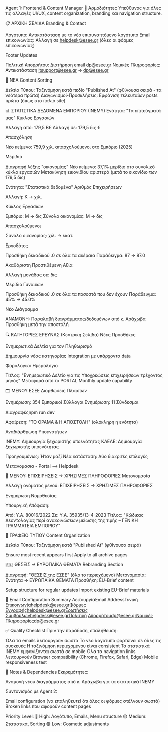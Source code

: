 Agent 1: Frontend & Content Manager
🎯 Αρμοδιότητες
Υπεύθυνος για όλες τις αλλαγές UI/UX, content organization, branding και navigation structure.

📋 ΑΡΧΙΚΗ ΣΕΛΙΔΑ
Branding & Contact

 Λογότυπο: Αντικατάσταση με το νέο επισυναπτόμενο λογότυπο
 Email επικοινωνίας: Αλλαγή σε helpdesk@esee.gr (όλες οι φόρμες επικοινωνίας)

Footer Updates

 Πολιτική Απορρήτου: Διατήρηση email dp@esee.gr
 Νομικές Πληροφορίες: Αντικατάσταση itsupport@esee.gr → dp@esee.gr


📰 ΝΕΑ
Content Sorting

 Δελτία Τύπου: Ταξινόμηση κατά πεδίο "Published At" (φθίνουσα σειρά - τα νεότερα πρώτα)
 Διαγωνισμοί-Προσκλήσεις: Εμφάνιση τελευταίων posts πρώτα (όπως στο παλιό site)


📊 ΣΤΑΤΙΣΤΙΚΑ ΔΕΔΟΜΕΝΑ ΕΜΠΟΡΙΟΥ (ΙΝΕΜΥ)
Ενότητα: "Τα επιτεύγματά μας"
Κύκλος Εργασιών

 Αλλαγή από: 179,5 Β€
 Αλλαγή σε: 179,5 δις €

Απασχόληση

 Νέο κείμενο: 759,9 χιλ. απασχολούμενοι στο Εμπόριο (2025)

Μερίδιο

 Διαγραφή λέξης "οικονομίας"
 Νέο κείμενο: 37,1% μερίδιο στο συνολικό κύκλο εργασιών
 Μετακίνηση εικονιδίου αριστερά (μετά το εικονίδιο των 179,5 δις)

Ενότητα: "Στατιστικά δεδομένα"
Αριθμός Επιχειρήσεων

 Αλλαγή: Κ → χιλ.

Κύκλος Εργασιών

 Εμπόριο: Μ → δις
 Σύνολο οικονομίας: Μ → δις

Απασχολούμενοι

 Σύνολο οικονομίας: χιλ. → εκατ.

Εργοδότες

 Προσθήκη δεκαδικού .0 σε όλα τα ακέραια
 Παράδειγμα: 87 → 87.0

Ακαθάριστη Προστιθέμενη Αξία

 Αλλαγή μονάδας σε: δις

Μερίδιο Γυναικών

 Προσθήκη δεκαδικού .0 σε όλα τα ποσοστά που δεν έχουν
 Παράδειγμα: 45% → 45.0%

Νέο Διάγραμμα

 ΑΝΑΜΟΝΗ: Παραλαβή διαγράμματος/δεδομένων από κ. Αράχωβα
 Προσθήκη μετά την αποστολή


🔍 ΚΑΤΗΓΟΡΙΕΣ ΕΡΕΥΝΑΣ (Κεντρική Σελίδα)
Νέες Προσθήκες

 Ενημερωτικά Δελτία για τον Πληθωρισμό

Δημιουργία νέας κατηγορίας
Integration με υπάρχοντα data


 Φορολογικό Ημερολόγιο

Τίτλος: "Ενημερωτικό Δελτίο για τις Υποχρεώσεις επιχειρήσεων τρέχοντος μηνός"
Μεταφορά από το PORTAL
Monthly update capability




🗂️ ΜΕΝΟΥ ΕΣΕΕ
Διορθώσεις Πλαισίων

 Ενημέρωση: 354 Εμπορικοί Σύλλογοι
 Ενημέρωση: 11 Σύνδεσμοι

Διαγραφέςnpm run dev


 Αφαίρεση: "ΤΟ ΟΡΑΜΑ & Η ΑΠΟΣΤΟΛΗ" (ολόκληρη η ενότητα)

Αναδιάρθρωση Υποενοτήτων

 ΙΝΕΜΥ: Δημιουργία ξεχωριστής υποενότητας
 ΚΑΕΛΕ: Δημιουργία ξεχωριστής υποενότητας

Προηγουμένως: Ήταν μαζί
Νέα κατάσταση: Δύο διακριτές επιλογές



Μετανομασια - Portal --> Helpdesk


💼 ΜΕΝΟΥ: ΕΠΙΧΕΙΡΗΣΕΙΣ → ΧΡΗΣΙΜΕΣ ΠΛΗΡΟΦΟΡΙΕΣ
Μετονομασία

 Αλλαγή ονόματος μενού: ΕΠΙΧΕΙΡΗΣΕΙΣ → ΧΡΗΣΙΜΕΣ ΠΛΗΡΟΦΟΡΙΕΣ

Ενημέρωση Νομοθεσίας

 Υπουργική Απόφαση:

Από: Υ.Α. 80016/2022
Σε: Υ.Α. 35935/13-4-2023
Τίτλος: "Κώδικας Δεοντολογίας περί ανακοινώσεων μείωσης της τιμής – ΓΕΝΙΚΗ ΓΡΑΜΜΑΤΕΙΑ ΕΜΠΟΡΙΟΥ"




📢 ΓΡΑΦΕΙΟ ΤΥΠΟΥ
Content Organization

 Δελτία Τύπου: Ταξινόμηση κατά "Published At" (φθίνουσα σειρά)

Ensure most recent appears first
Apply to all archive pages




🇪🇺 ΘΕΣΕΙΣ → ΕΥΡΩΠΑΪΚΑ ΘΕΜΑΤΑ
Rebranding Section

 Διαγραφή: "ΘΕΣΕΙΣ της ΕΣΕΕ" (όλο το περιεχόμενο)
 Μετονομασία: Ενότητα → ΕΥΡΩΠΑΪΚΑ ΘΕΜΑΤΑ
 Προσθήκη: EU-Brief content

Setup structure for regular updates
Import existing EU-Brief materials




📧 Email Configuration Summary
ΛειτουργίαEmail AddressΓενική Επικοινωνίαhelpdesk@esee.grΦόρμες Εγγραφήςhelpdesk@esee.grΕρωτήσεις Συμβούλωνhelpdesk@esee.grΠολιτική Απορρήτουdp@esee.grΝομικές Πληροφορίεςdp@esee.gr

✅ Quality Checklist
Πριν την παράδοση, επαλήθευση:

 Όλα τα emails λειτουργούν σωστά
 Το νέο λογότυπο φορτώνει σε όλες τις συσκευές
 Η ταξινόμηση περιεχομένου είναι consistent
 Τα στατιστικά ΙΝΕΜΥ εμφανίζονται σωστά σε mobile
 Όλα τα navigation links λειτουργούν
 Browser compatibility (Chrome, Firefox, Safari, Edge)
 Mobile responsiveness test


📝 Notes & Dependencies
Εκκρεμότητες:

Αναμονή νέου διαγράμματος από κ. Αράχωβα για τα στατιστικά ΙΝΕΜΥ

Συντονισμός με Agent 2:

Email configuration (να επαληθευτεί ότι όλες οι φόρμες στέλνουν σωστά)
Broken links που αφορούν content pages

Priority Level:
🔴 High: Λογότυπο, Emails, Menu structure
🟡 Medium: Στατιστικά, Sorting
🟢 Low: Cosmetic adjustments